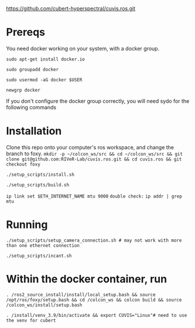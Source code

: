 https://github.com/cubert-hyperspectral/cuvis.ros.git

# Prereqs

You need docker working on your system, with a docker group.

```sudo apt-get install docker.io``` 

```sudo groupadd docker```

```sudo usermod -aG docker $USER```

```newgrp docker```

If you don't configure the docker group correctly, you will need sydo for the following commands
# Installation

Clone this repo onto your computer's ros workspace, and change the branch to foxy.
```mkdir -p ~/colcon_ws/src && cd ~/colcon_ws/src && git clone git@github.com:RIVeR-Lab/cuvis.ros.git && cd cuvis.ros && git checkout foxy```

```./setup_scripts/install.sh```

```./setup_scripts/build.sh```

```ip link set $ETH_INTERNET_NAME mtu 9000```
```double check:```
```ip addr | grep mtu```


# Running

```./setup_scripts/setup_camera_connection.sh # may not work with more than one ethernet connection``` 

```./setup_scripts/incant.sh```

# Within the docker container, run 

```. /ros2_source_install/install/local_setup.bash && source /opt/ros/foxy/setup.bash && cd /colcon_ws && colcon build && source /colcon_ws/install/setup.bash```

```. /install/venv_3.9/bin/activate && export CUVIS="Linux"# need to use the venv for cubert``` 

